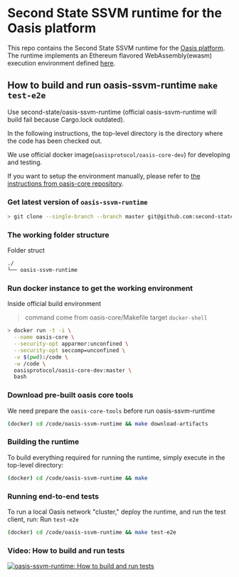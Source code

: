 # Second State SSVM runtime for the Oasis platform

This repo contains the Second State SSVM runtime for the
[Oasis platform](https://github.com/oasislabs/oasis-core). The runtime implements
an Ethereum flavored WebAssembly(ewasm) execution environment defined [here](https://github.com/ewasm/design).

## How to build and run oasis-ssvm-runtime `make test-e2e`

Use second-state/oasis-ssvm-runtime (official oasis-ssvm-runtime will build fail because Cargo.lock outdated).

In the following instructions, the top-level directory is the directory
where the code has been checked out.

We use official docker image(`oasisprotocol/oasis-core-dev`) for developing and testing.

If you want to setup the environment manually, please refer to
[the instructions from oasis-core repository](https://github.com/oasislabs/oasis-core/blob/master/README.md).


### Get latest version of `oasis-ssvm-runtime`

```bash
> git clone --single-branch --branch master git@github.com:second-state/oasis-ssvm-runtime.git
```

### The working folder structure

Folder struct
```bash
./
└── oasis-ssvm-runtime
```

### Run docker instance to get the working environment

Inside official build environment
> command come from oasis-core/Makefile target `docker-shell`

```bash
> docker run -t -i \
  --name oasis-core \
  --security-opt apparmor:unconfined \
  --security-opt seccomp=unconfined \
  -v $(pwd):/code \
  -w /code \
  oasisprotocol/oasis-core-dev:master \
  bash
```

### Download pre-built oasis core tools

We need prepare the `oasis-core-tools` before run oasis-ssvm-runtime

```bash
(docker) cd /code/oasis-ssvm-runtime && make download-artifacts
```

### Building the runtime

To build everything required for running the runtime, simply execute in the
top-level directory:

```bash
(docker) cd /code/oasis-ssvm-runtime && make
```

### Running end-to-end tests

To run a local Oasis network "cluster," deploy the runtime, and run the test client, run:
Run `test-e2e`

```bash
(docker) cd /code/oasis-ssvm-runtime && make test-e2e
```

### Video: How to build and run tests

[![oasis-ssvm-runtime: How to build and run tests](https://asciinema.org/a/DLCfdb668JcXQMjxLyXQmDRaD.svg)](https://asciinema.org/a/DLCfdb668JcXQMjxLyXQmDRaD)
